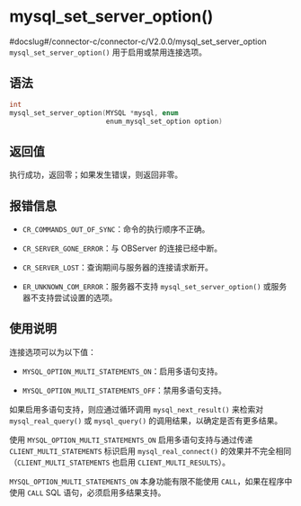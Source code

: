 mysql_set_server_option() 
==============================================
#docslug#/connector-c/connector-c/V2.0.0/mysql_set_server_option
`mysql_set_server_option()` 用于启用或禁用连接选项。

语法 
-----------------------

```c
int
mysql_set_server_option(MYSQL *mysql, enum
                        enum_mysql_set_option option)
```



返回值 
------------------------

执行成功，返回零；如果发生错误，则返回非零。

报错信息 
-------------------------

* `CR_COMMANDS_OUT_OF_SYNC`：命令的执行顺序不正确。

  

* `CR_SERVER_GONE_ERROR`：与 OBServer 的连接已经中断。

  

* `CR_SERVER_LOST`：查询期间与服务器的连接请求断开。

  

* `ER_UNKNOWN_COM_ERROR`：服务器不支持 `mysql_set_server_option()` 或服务器不支持尝试设置的选项。

  




使用说明 
-------------------------

连接选项可以为以下值：

* `MYSQL_OPTION_MULTI_STATEMENTS_ON`：启用多语句支持。

  

* `MYSQL_OPTION_MULTI_STATEMENTS_OFF`：禁用多语句支持。

  




如果启用多语句支持，则应通过循环调用 `mysql_next_result()` 来检索对 `mysql_real_query()` 或 `mysql_query()` 的调用结果，以确定是否有更多结果。

使用 `MYSQL_OPTION_MULTI_STATEMENTS_ON` 启用多语句支持与通过传递 `CLIENT_MULTI_STATEMENTS` 标识启用 `mysql_real_connect()` 的效果并不完全相同（`CLIENT_MULTI_STATEMENTS` 也启用 `CLIENT_MULTI_RESULTS`）。

`MYSQL_OPTION_MULTI_STATEMENTS_ON` 本身功能有限不能使用 `CALL`，如果在程序中使用 `CALL` SQL 语句，必须启用多结果支持。
